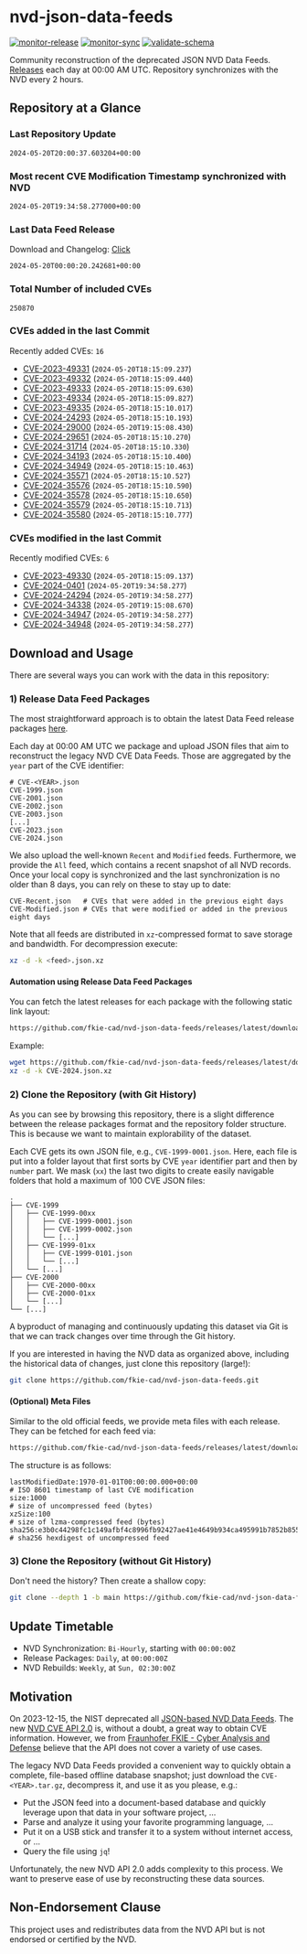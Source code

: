# nvd-json-data-feeds

[![monitor-release](https://github.com/fkie-cad/nvd-json-data-feeds/actions/workflows/monitor_release.yml/badge.svg)](https://github.com/fkie-cad/nvd-json-data-feeds/actions/workflows/monitor_release.yml)
[![monitor-sync](https://github.com/fkie-cad/nvd-json-data-feeds/actions/workflows/monitor_sync.yml/badge.svg)](https://github.com/fkie-cad/nvd-json-data-feeds/actions/workflows/monitor_sync.yml)
[![validate-schema](https://github.com/fkie-cad/nvd-json-data-feeds/actions/workflows/validate_schema.yml/badge.svg)](https://github.com/fkie-cad/nvd-json-data-feeds/actions/workflows/validate_schema.yml)

Community reconstruction of the deprecated JSON NVD Data Feeds.
[Releases](https://github.com/fkie-cad/nvd-json-data-feeds/releases/latest) each day at 00:00 AM UTC.
Repository synchronizes with the NVD every 2 hours.

## Repository at a Glance

### Last Repository Update

```plain
2024-05-20T20:00:37.603204+00:00
```

### Most recent CVE Modification Timestamp synchronized with NVD

```plain
2024-05-20T19:34:58.277000+00:00
```

### Last Data Feed Release

Download and Changelog: [Click](https://github.com/fkie-cad/nvd-json-data-feeds/releases/latest)

```plain
2024-05-20T00:00:20.242681+00:00
```

### Total Number of included CVEs

```plain
250870
```

### CVEs added in the last Commit

Recently added CVEs: `16`

- [CVE-2023-49331](CVE-2023/CVE-2023-493xx/CVE-2023-49331.json) (`2024-05-20T18:15:09.237`)
- [CVE-2023-49332](CVE-2023/CVE-2023-493xx/CVE-2023-49332.json) (`2024-05-20T18:15:09.440`)
- [CVE-2023-49333](CVE-2023/CVE-2023-493xx/CVE-2023-49333.json) (`2024-05-20T18:15:09.630`)
- [CVE-2023-49334](CVE-2023/CVE-2023-493xx/CVE-2023-49334.json) (`2024-05-20T18:15:09.827`)
- [CVE-2023-49335](CVE-2023/CVE-2023-493xx/CVE-2023-49335.json) (`2024-05-20T18:15:10.017`)
- [CVE-2024-24293](CVE-2024/CVE-2024-242xx/CVE-2024-24293.json) (`2024-05-20T18:15:10.193`)
- [CVE-2024-29000](CVE-2024/CVE-2024-290xx/CVE-2024-29000.json) (`2024-05-20T19:15:08.430`)
- [CVE-2024-29651](CVE-2024/CVE-2024-296xx/CVE-2024-29651.json) (`2024-05-20T18:15:10.270`)
- [CVE-2024-31714](CVE-2024/CVE-2024-317xx/CVE-2024-31714.json) (`2024-05-20T18:15:10.330`)
- [CVE-2024-34193](CVE-2024/CVE-2024-341xx/CVE-2024-34193.json) (`2024-05-20T18:15:10.400`)
- [CVE-2024-34949](CVE-2024/CVE-2024-349xx/CVE-2024-34949.json) (`2024-05-20T18:15:10.463`)
- [CVE-2024-35571](CVE-2024/CVE-2024-355xx/CVE-2024-35571.json) (`2024-05-20T18:15:10.527`)
- [CVE-2024-35576](CVE-2024/CVE-2024-355xx/CVE-2024-35576.json) (`2024-05-20T18:15:10.590`)
- [CVE-2024-35578](CVE-2024/CVE-2024-355xx/CVE-2024-35578.json) (`2024-05-20T18:15:10.650`)
- [CVE-2024-35579](CVE-2024/CVE-2024-355xx/CVE-2024-35579.json) (`2024-05-20T18:15:10.713`)
- [CVE-2024-35580](CVE-2024/CVE-2024-355xx/CVE-2024-35580.json) (`2024-05-20T18:15:10.777`)


### CVEs modified in the last Commit

Recently modified CVEs: `6`

- [CVE-2023-49330](CVE-2023/CVE-2023-493xx/CVE-2023-49330.json) (`2024-05-20T18:15:09.137`)
- [CVE-2024-0401](CVE-2024/CVE-2024-04xx/CVE-2024-0401.json) (`2024-05-20T19:34:58.277`)
- [CVE-2024-24294](CVE-2024/CVE-2024-242xx/CVE-2024-24294.json) (`2024-05-20T19:34:58.277`)
- [CVE-2024-34338](CVE-2024/CVE-2024-343xx/CVE-2024-34338.json) (`2024-05-20T19:15:08.670`)
- [CVE-2024-34947](CVE-2024/CVE-2024-349xx/CVE-2024-34947.json) (`2024-05-20T19:34:58.277`)
- [CVE-2024-34948](CVE-2024/CVE-2024-349xx/CVE-2024-34948.json) (`2024-05-20T19:34:58.277`)


## Download and Usage

There are several ways you can work with the data in this repository:

### 1) Release Data Feed Packages

The most straightforward approach is to obtain the latest Data Feed release packages [here](https://github.com/fkie-cad/nvd-json-data-feeds/releases/latest).

Each day at 00:00 AM UTC we package and upload JSON files that aim to reconstruct the legacy NVD CVE Data Feeds.
Those are aggregated by the `year` part of the CVE identifier:

```
# CVE-<YEAR>.json
CVE-1999.json
CVE-2001.json
CVE-2002.json
CVE-2003.json
[...]
CVE-2023.json
CVE-2024.json
```

We also upload the well-known `Recent` and `Modified` feeds.
Furthermore, we provide the `All` feed, which contains a recent snapshot of all NVD records.
Once your local copy is synchronized and the last synchronization is no older than 8 days, you can rely on these to stay up to date:

```plain
CVE-Recent.json   # CVEs that were added in the previous eight days
CVE-Modified.json # CVEs that were modified or added in the previous eight days
```

Note that all feeds are distributed in `xz`-compressed format to save storage and bandwidth.
For decompression execute:

```sh
xz -d -k <feed>.json.xz
```

#### Automation using Release Data Feed Packages

You can fetch the latest releases for each package with the following static link layout:

```sh
https://github.com/fkie-cad/nvd-json-data-feeds/releases/latest/download/CVE-<YEAR>.json.xz
```

Example:

```sh
wget https://github.com/fkie-cad/nvd-json-data-feeds/releases/latest/download/CVE-2024.json.xz
xz -d -k CVE-2024.json.xz
```

### 2) Clone the Repository (with Git History)

As you can see by browsing this repository, there is a slight difference between the release packages format and the repository folder structure.
This is because we want to maintain explorability of the dataset.

Each CVE gets its own JSON file, e.g., `CVE-1999-0001.json`.
Here, each file is put into a folder layout that first sorts by CVE `year` identifier part and then by `number` part.
We mask (`xx`) the last two digits to create easily navigable folders that hold a maximum of 100 CVE JSON files:

```plain
.
├── CVE-1999
│   ├── CVE-1999-00xx
│   │   ├── CVE-1999-0001.json
│   │   ├── CVE-1999-0002.json
│   │   └── [...]
│   ├── CVE-1999-01xx
│   │   ├── CVE-1999-0101.json
│   │   └── [...]
│   └── [...]
├── CVE-2000
│   ├── CVE-2000-00xx
│   ├── CVE-2000-01xx
│   └── [...]
└── [...]
```

A byproduct of managing and continuously updating this dataset via Git is that we can track changes over time through the Git history.

If you are interested in having the NVD data as organized above, including the historical data of changes, just clone this repository (large!):

```sh
git clone https://github.com/fkie-cad/nvd-json-data-feeds.git
```

#### (Optional) Meta Files

Similar to the old official feeds, we provide meta files with each release. They can be fetched for each feed via:

```sh
https://github.com/fkie-cad/nvd-json-data-feeds/releases/latest/download/CVE-<YEAR>.meta
```

The structure is as follows:

```plain
lastModifiedDate:1970-01-01T00:00:00.000+00:00                          # ISO 8601 timestamp of last CVE modification
size:1000                                                               # size of uncompressed feed (bytes)
xzSize:100                                                              # size of lzma-compressed feed (bytes)
sha256:e3b0c44298fc1c149afbf4c8996fb92427ae41e4649b934ca495991b7852b855 # sha256 hexdigest of uncompressed feed
```

### 3) Clone the Repository (without Git History)

Don't need the history? Then create a shallow copy:

```sh
git clone --depth 1 -b main https://github.com/fkie-cad/nvd-json-data-feeds.git
```


## Update Timetable

* NVD Synchronization: `Bi-Hourly`, starting with `00:00:00Z`
* Release Packages: `Daily`, at `00:00:00Z`
* NVD Rebuilds: `Weekly`, at `Sun, 02:30:00Z`


## Motivation

On 2023-12-15, the NIST deprecated all [JSON-based NVD Data Feeds](https://nvd.nist.gov/vuln/data-feeds#divRetirementBanner-1).
The new [NVD CVE API 2.0](https://nvd.nist.gov/developers/vulnerabilities) is, without a doubt, a great way to obtain CVE information.
However, we from [Fraunhofer FKIE - Cyber Analysis and Defense](https://www.fkie.fraunhofer.de/en/departments/cad.html) believe that the API does not cover a variety of use cases.

The legacy NVD Data Feeds provided a convenient way to quickly obtain a complete, file-based offline database snapshot; just download the `CVE-<YEAR>.tar.gz`, decompress it, and use it as you please, e.g.:

- Put the JSON feed into a document-based database and quickly leverage upon that data in your software project, ...
- Parse and analyze it using your favorite programming language, ...
- Put it on a USB stick and transfer it to a system without internet access, or ...
- Query the file using `jq`!

Unfortunately, the new NVD API 2.0 adds complexity to this process.
We want to preserve ease of use by reconstructing these data sources.

## Non-Endorsement Clause

This project uses and redistributes data from the NVD API but is not endorsed or certified by the NVD.